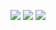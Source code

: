 ![](https://cdn.discordapp.com/attachments/1280275683607576669/1408991886961676369/tumblr_19cb41113270f0fc575bd80934513875_d0a1040c_640.webp?ex=68abc173&is=68aa6ff3&hm=9c0fad6e54b2c12d079c7b5004b2e0f358010a74831c3af76a7009a3957a3d52&)
![](https://cdn.discordapp.com/attachments/1280275683607576669/1408991887217524817/tumblr_a47e066f0537e3d2d692c7686c685a51_979e94a1_100.jpg?ex=68abc173&is=68aa6ff3&hm=0df2998c3917328e4fcae8a0fd56301959b3f7af2dfdeb6e2aff91ba1f1461a2&)
![](https://cdn.discordapp.com/attachments/1280275683607576669/1408991887469052104/tumblr_d155d7d9da4d9300e5fde7c5c9522c9e_997c269e_100.webp?ex=68abc173&is=68aa6ff3&hm=39b25ee1324d3636a158970acfe630de73724946240979e82663dc57d3bd0ef6&)
